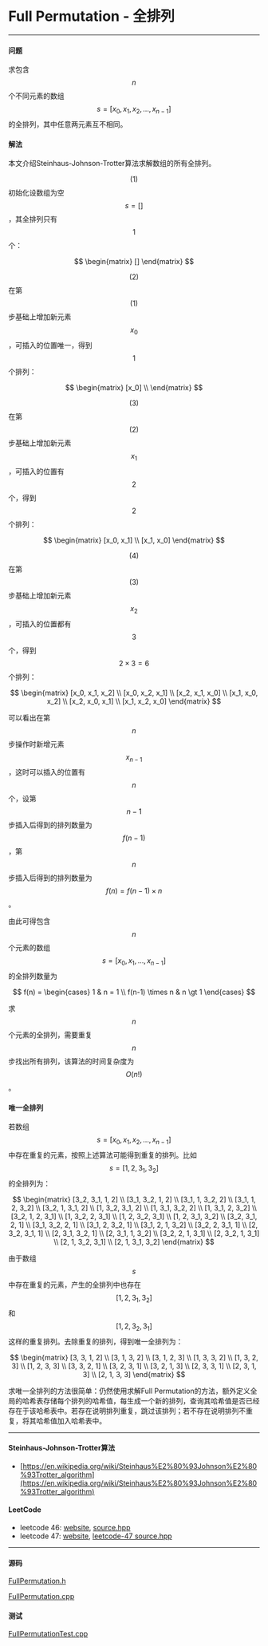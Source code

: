 <script type="text/javascript" src="https://cdnjs.cloudflare.com/ajax/libs/mathjax/2.7.1/MathJax.js?config=TeX-AMS-MML_HTMLorMML"></script>

# Full Permutation - 全排列

--------

#### 问题

求包含$$ n $$个不同元素的数组$$ s = [x_0, x_1, x_2, \dots, x_{n-1} ] $$的全排列，其中任意两元素互不相同。

#### 解法

本文介绍Steinhaus-Johnson-Trotter算法求解数组的所有全排列。

$$ (1) $$ 初始化设数组为空$$ s = [] $$，其全排列只有$$ 1 $$个：

$$
\begin{matrix}
[]
\end{matrix}
$$

$$ (2) $$ 在第$$ (1) $$步基础上增加新元素$$ x_0 $$，可插入的位置唯一，得到$$ 1 $$个排列：

$$
\begin{matrix}
[x_0] \\
\end{matrix}
$$

$$ (3) $$ 在第$$ (2) $$步基础上增加新元素$$ x_1 $$，可插入的位置有$$ 2 $$个，得到$$ 2 $$个排列：

$$
\begin{matrix}
[x_0, x_1] \\
[x_1, x_0]
\end{matrix}
$$

$$ (4) $$ 在第$$ (3) $$步基础上增加新元素$$ x_2 $$，可插入的位置都有$$ 3 $$个，得到$$ 2 \times 3 = 6 $$个排列：

$$
\begin{matrix}
[x_0, x_1, x_2] \\
[x_0, x_2, x_1] \\
[x_2, x_1, x_0] \\
[x_1, x_0, x_2] \\
[x_2, x_0, x_1] \\
[x_1, x_2, x_0]
\end{matrix}
$$

可以看出在第$$ n $$步操作时新增元素$$ x_{n-1} $$，这时可以插入的位置有$$ n $$个，设第$$ n - 1 $$步插入后得到的排列数量为$$ f(n-1) $$，第$$ n $$步插入后得到的排列数量为$$ f(n) = f(n-1) \times n $$。

由此可得包含$$ n $$个元素的数组$$ s = [x_0, x_1, \dots, x_{n-1}] $$的全排列数量为

$$
f(n) = 
\begin{cases}
1                   &   n = 1   \\
f(n-1) \times n     & n \gt 1
\end{cases}
$$

求$$ n $$个元素的全排列，需要重复$$ n $$步找出所有排列，该算法的时间复杂度为$$ O(n!) $$。

#### 唯一全排列

若数组$$ s = [ x_0, x_1, x_2, \dots , x_{n-1} ] $$中存在重复的元素，按照上述算法可能得到重复的排列。比如$$ s = [1, 2, 3_1, 3_2 ] $$的全排列为：

$$
\begin{matrix}
[3_2, 3_1, 1, 2] \\
[3_1, 3_2, 1, 2] \\
[3_1, 1, 3_2, 2] \\
[3_1, 1, 2, 3_2] \\
[3_2, 1, 3_1, 2] \\
[1, 3_2, 3_1, 2] \\
[1, 3_1, 3_2, 2] \\
[1, 3_1, 2, 3_2] \\
[3_2, 1, 2, 3_1] \\
[1, 3_2, 2, 3_1] \\
[1, 2, 3_2, 3_1] \\
[1, 2, 3_1, 3_2] \\
[3_2, 3_1, 2, 1] \\
[3_1, 3_2, 2, 1] \\
[3_1, 2, 3_2, 1] \\
[3_1, 2, 1, 3_2] \\
[3_2, 2, 3_1, 1] \\
[2, 3_2, 3_1, 1] \\
[2, 3_1, 3_2, 1] \\
[2, 3_1, 1, 3_2] \\
[3_2, 2, 1, 3_1] \\
[2, 3_2, 1, 3_1] \\
[2, 1, 3_2, 3_1] \\
[2, 1, 3_1, 3_2]
\end{matrix}
$$

由于数组$$ s $$中存在重复的元素，产生的全排列中也存在$$ [1, 2, 3_1, 3_2] $$和$$ [1, 2, 3_2, 3_1] $$这样的重复排列。去除重复的排列，得到唯一全排列为：

$$
\begin{matrix}
[3, 3, 1, 2] \\
[3, 1, 3, 2] \\
[3, 1, 2, 3] \\
[1, 3, 3, 2] \\
[1, 3, 2, 3] \\
[1, 2, 3, 3] \\
[3, 3, 2, 1] \\
[3, 2, 3, 1] \\
[3, 2, 1, 3] \\
[2, 3, 3, 1] \\
[2, 3, 1, 3] \\
[2, 1, 3, 3]
\end{matrix}
$$

求唯一全排列的方法很简单：仍然使用求解Full Permutation的方法，额外定义全局的哈希表存储每个排列的哈希值，每生成一个新的排列，查询其哈希值是否已经存在于该哈希表中。若存在说明排列重复，跳过该排列；若不存在说明排列不重复，将其哈希值加入哈希表中。

--------

#### Steinhaus-Johnson-Trotter算法

* [https://en.wikipedia.org/wiki/Steinhaus%E2%80%93Johnson%E2%80%93Trotter_algorithm](https://en.wikipedia.org/wiki/Steinhaus%E2%80%93Johnson%E2%80%93Trotter_algorithm)

#### LeetCode

* leetcode 46: [website](https://leetcode.com/problems/permutations/#/description), [source.hpp](https://github.com/zhaochenyou/Way-to-Algorithm/blob/master/leetcode/leetcode46.cpp)
* leetcode 47: [website](https://leetcode.com/problems/permutations-ii/), [leetcode-47 source.hpp](https://github.com/zhaochenyou/Way-to-Algorithm/blob/master/attachment/leetcode-47.hpp)

--------

#### 源码

[FullPermutation.h](https://github.com/linrongbin16/Way-to-Algorithm/blob/master/src/CombinatorialMathematics/FullPermutation.h)

[FullPermutation.cpp](https://github.com/linrongbin16/Way-to-Algorithm/blob/master/src/CombinatorialMathematics/FullPermutation.cpp)

#### 测试

[FullPermutationTest.cpp](https://github.com/linrongbin16/Way-to-Algorithm/blob/master/src/CombinatorialMathematics/FullPermutationTest.cpp)

